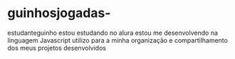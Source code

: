 # guinhosjogadas-
estudanteguinho
estou estudando no alura
estou me desenvolvendo na linguagem Javascript 
utilizo para a minha organização e compartilhamento dos meus projetos desenvolvidos
